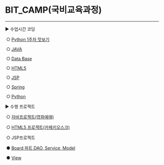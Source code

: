 # BIT_CAMP(국비교육과정)

------

▶ 수업시간 코딩	

​	○ [Python 1주차 맛보기](https://github.com/alikwon/BIT_CAMP/tree/master/bit-python-study)

​	○ [JAVA](https://github.com/alikwon/BIT_CAMP/tree/master/bit-java-study)

​	○ [Data Base](https://github.com/alikwon/BIT_CAMP/tree/master/bit-database-study)

​	○ [HTML5](https://github.com/alikwon/BIT_CAMP/tree/master/python)

​	○  [JSP](https://github.com/alikwon/BIT_CAMP/tree/master/JSPproject)

​	○ [Spring](https://github.com/alikwon/BIT_CAMP/tree/master/Spring_project)

​	○ [Python](https://github.com/alikwon/BIT_CAMP/tree/master/python)



▶ 수행 프로젝트

​	○ [자바프로젝트(영화예매)](https://github.com/alikwon/BIT_CAMP/tree/master/BitBox)

​	○ [HTML5 프로젝트(카페키오스크)](https://github.com/alikwon/BIT_CAMP/tree/master/CafeProject)

​	○ JSP프로젝트

​		  ● [Board 파트 DAO, Service, Model](https://github.com/BogyeumKim/AIA-Mangchi/tree/master/Mangchi/src/board)

​		  ● [View](https://github.com/BogyeumKim/AIA-Mangchi/tree/master/Mangchi/WebContent/WEB-INF/views/board)

